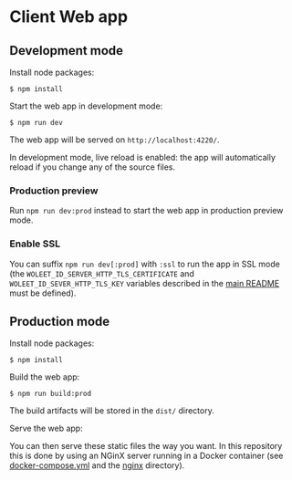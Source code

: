 # Client Web app

## Development mode

Install node packages:
    
    $ npm install

Start the web app in development mode:

    $ npm run dev
    
The web app will be served on `http://localhost:4220/`.

In development mode, live reload is enabled: the app will automatically reload if you change any of the source files.

### Production preview

Run `npm run dev:prod` instead to start the web app in production preview mode.

### Enable SSL

You can suffix `npm run dev[:prod]` with `:ssl` to run the app in SSL mode (the `WOLEET_ID_SERVER_HTTP_TLS_CERTIFICATE` and `WOLEET_ID_SEVER_HTTP_TLS_KEY` variables described in the [main README](../README.md) must be defined).

## Production mode

Install node packages:
    
    $ npm install

Build the web app:

    $ npm run build:prod

The build artifacts will be stored in the `dist/` directory.

Serve the web app:

You can then serve these static files the way you want.
In this repository this is done by using an NGinX server running in a Docker container (see [docker-compose.yml](../docker-compose.yml) and the [nginx](./nginx/) directory).
